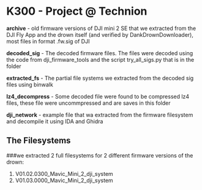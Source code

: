 K300 - Project @ Technion
=========================

**archive** - old firmware versions of DJI mini 2 SE that we extracted from the DJI Fly App and the drown itself (and verified by DankDrownDownloader), most files in format .fw.sig of DJI

**decoded_sig** - The decoded firmware files. The files were decoded using the code from dji_firmware_tools and the script try_all_sigs.py that is in the folder

**extracted_fs** - The partial file systems we extracted from the decoded sig files using binwalk

**lz4_decompress** - Some decoded file were found to be compressed lz4 files, these file were uncommpressed and are saves in this folder

**dji_network** - example file that wa extracted from the firmware filesystem and decompile it using IDA and Ghidra

## The Filesystems
###we extracted 2 full filesystems for 2 different firmware versions of the drown:
1. V01.02.0300_Mavic_Mini_2_dji_system
2. V01.03.0000_Mavic_Mini_2_dji_system

